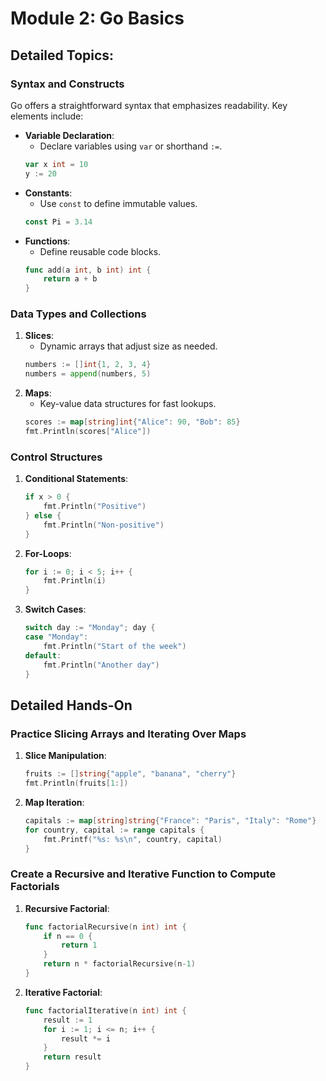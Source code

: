 # Module 2: Go Basics

## Detailed Topics:

### Syntax and Constructs
Go offers a straightforward syntax that emphasizes readability. Key elements include:
- **Variable Declaration**:
    - Declare variables using `var` or shorthand `:=`.
  ```go
  var x int = 10
  y := 20
  ```
- **Constants**:
    - Use `const` to define immutable values.
  ```go
  const Pi = 3.14
  ```
- **Functions**:
    - Define reusable code blocks.
  ```go
  func add(a int, b int) int {
      return a + b
  }
  ```

### Data Types and Collections
1. **Slices**:
    - Dynamic arrays that adjust size as needed.
   ```go
   numbers := []int{1, 2, 3, 4}
   numbers = append(numbers, 5)
   ```
2. **Maps**:
    - Key-value data structures for fast lookups.
   ```go
   scores := map[string]int{"Alice": 90, "Bob": 85}
   fmt.Println(scores["Alice"])
   ```

### Control Structures
1. **Conditional Statements**:
   ```go
   if x > 0 {
       fmt.Println("Positive")
   } else {
       fmt.Println("Non-positive")
   }
   ```
2. **For-Loops**:
   ```go
   for i := 0; i < 5; i++ {
       fmt.Println(i)
   }
   ```
3. **Switch Cases**:
   ```go
   switch day := "Monday"; day {
   case "Monday":
       fmt.Println("Start of the week")
   default:
       fmt.Println("Another day")
   }
   ```

## Detailed Hands-On

### Practice Slicing Arrays and Iterating Over Maps
1. **Slice Manipulation**:
   ```go
   fruits := []string{"apple", "banana", "cherry"}
   fmt.Println(fruits[1:])
   ```
2. **Map Iteration**:
   ```go
   capitals := map[string]string{"France": "Paris", "Italy": "Rome"}
   for country, capital := range capitals {
       fmt.Printf("%s: %s\n", country, capital)
   }
   ```

### Create a Recursive and Iterative Function to Compute Factorials
1. **Recursive Factorial**:
   ```go
   func factorialRecursive(n int) int {
       if n == 0 {
           return 1
       }
       return n * factorialRecursive(n-1)
   }
   ```
2. **Iterative Factorial**:
   ```go
   func factorialIterative(n int) int {
       result := 1
       for i := 1; i <= n; i++ {
           result *= i
       }
       return result
   }
   ```

